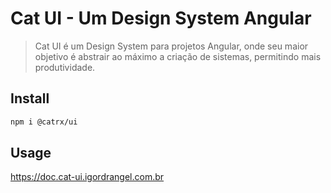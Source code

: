 # Cat UI - Um Design System Angular
> Cat UI é um Design System para projetos Angular, onde seu maior objetivo é abstrair ao máximo a criação de sistemas, permitindo mais produtividade.

## Install
```bash
npm i @catrx/ui
```

## Usage

https://doc.cat-ui.igordrangel.com.br
